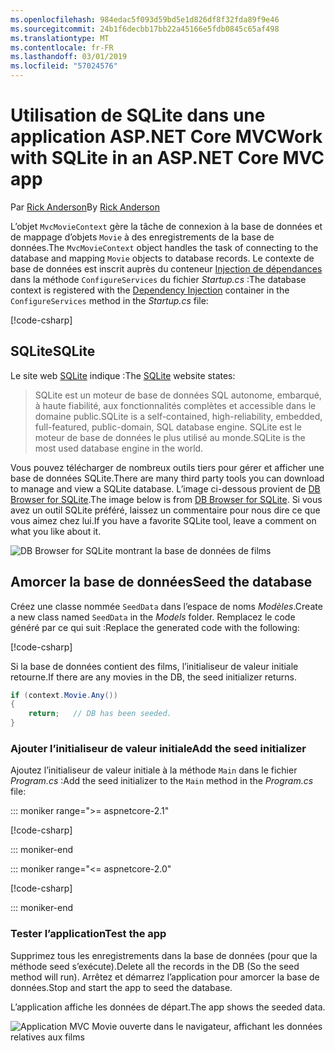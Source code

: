 ```yaml
---
ms.openlocfilehash: 984edac5f093d59bd5e1d826df8f32fda89f9e46
ms.sourcegitcommit: 24b1f6decbb17bb22a45166e5fdb0845c65af498
ms.translationtype: MT
ms.contentlocale: fr-FR
ms.lasthandoff: 03/01/2019
ms.locfileid: "57024576"
---
```

# <a name="work-with-sqlite-in-an-aspnet-core-mvc-app"></a><span data-ttu-id="208c3-101">Utilisation de SQLite dans une application ASP.NET Core MVC</span><span class="sxs-lookup"><span data-stu-id="208c3-101">Work with SQLite in an ASP.NET Core MVC app</span></span>

<span data-ttu-id="208c3-102">Par [Rick Anderson](https://twitter.com/RickAndMSFT)</span><span class="sxs-lookup"><span data-stu-id="208c3-102">By [Rick Anderson](https://twitter.com/RickAndMSFT)</span></span>

<span data-ttu-id="208c3-103">L’objet `MvcMovieContext` gère la tâche de connexion à la base de données et de mappage d’objets `Movie` à des enregistrements de la base de données.</span><span class="sxs-lookup"><span data-stu-id="208c3-103">The `MvcMovieContext` object handles the task of connecting to the database and mapping `Movie` objects to database records.</span></span> <span data-ttu-id="208c3-104">Le contexte de base de données est inscrit auprès du conteneur [Injection de dépendances](xref:fundamentals/dependency-injection) dans la méthode `ConfigureServices` du fichier *Startup.cs* :</span><span class="sxs-lookup"><span data-stu-id="208c3-104">The database context is registered with the [Dependency Injection](xref:fundamentals/dependency-injection) container in the `ConfigureServices` method in the *Startup.cs* file:</span></span>

[!code-csharp[](~/tutorials/first-mvc-app-xplat/start-mvc/sample/MvcMovie/Startup.cs?name=snippet2&highlight=6-8)]

## <a name="sqlite"></a><span data-ttu-id="208c3-105">SQLite</span><span class="sxs-lookup"><span data-stu-id="208c3-105">SQLite</span></span>

<span data-ttu-id="208c3-106">Le site web [SQLite](https://www.sqlite.org/) indique :</span><span class="sxs-lookup"><span data-stu-id="208c3-106">The [SQLite](https://www.sqlite.org/) website states:</span></span>

> <span data-ttu-id="208c3-107">SQLite est un moteur de base de données SQL autonome, embarqué, à haute fiabilité, aux fonctionnalités complètes et accessible dans le domaine public.</span><span class="sxs-lookup"><span data-stu-id="208c3-107">SQLite is a self-contained, high-reliability, embedded, full-featured, public-domain, SQL database engine.</span></span> <span data-ttu-id="208c3-108">SQLite est le moteur de base de données le plus utilisé au monde.</span><span class="sxs-lookup"><span data-stu-id="208c3-108">SQLite is the most used database engine in the world.</span></span>

<span data-ttu-id="208c3-109">Vous pouvez télécharger de nombreux outils tiers pour gérer et afficher une base de données SQLite.</span><span class="sxs-lookup"><span data-stu-id="208c3-109">There are many third party tools you can download to manage and view a SQLite database.</span></span> <span data-ttu-id="208c3-110">L’image ci-dessous provient de [DB Browser for SQLite](http://sqlitebrowser.org/).</span><span class="sxs-lookup"><span data-stu-id="208c3-110">The image below is from [DB Browser for SQLite](http://sqlitebrowser.org/).</span></span> <span data-ttu-id="208c3-111">Si vous avez un outil SQLite préféré, laissez un commentaire pour nous dire ce que vous aimez chez lui.</span><span class="sxs-lookup"><span data-stu-id="208c3-111">If you have a favorite SQLite tool, leave a comment on what you like about it.</span></span>

![DB Browser for SQLite montrant la base de données de films](~/tutorials/first-mvc-app-xplat/working-with-sql/_static/dbb.png)

## <a name="seed-the-database"></a><span data-ttu-id="208c3-113">Amorcer la base de données</span><span class="sxs-lookup"><span data-stu-id="208c3-113">Seed the database</span></span>

<span data-ttu-id="208c3-114">Créez une classe nommée `SeedData` dans l’espace de noms *Modèles*.</span><span class="sxs-lookup"><span data-stu-id="208c3-114">Create a new class named `SeedData` in the *Models* folder.</span></span> <span data-ttu-id="208c3-115">Remplacez le code généré par ce qui suit :</span><span class="sxs-lookup"><span data-stu-id="208c3-115">Replace the generated code with the following:</span></span>

[!code-csharp[](~/tutorials/first-mvc-app/start-mvc/sample/MvcMovie/Models/SeedData.cs?name=snippet_1)]

<span data-ttu-id="208c3-116">Si la base de données contient des films, l’initialiseur de valeur initiale retourne.</span><span class="sxs-lookup"><span data-stu-id="208c3-116">If there are any movies in the DB, the seed initializer returns.</span></span>

```csharp
if (context.Movie.Any())
{
    return;   // DB has been seeded.
}
```

<a name="si"></a>
### <a name="add-the-seed-initializer"></a><span data-ttu-id="208c3-117">Ajouter l’initialiseur de valeur initiale</span><span class="sxs-lookup"><span data-stu-id="208c3-117">Add the seed initializer</span></span>

<span data-ttu-id="208c3-118">Ajoutez l’initialiseur de valeur initiale à la méthode `Main` dans le fichier *Program.cs* :</span><span class="sxs-lookup"><span data-stu-id="208c3-118">Add the seed initializer to the `Main` method in the *Program.cs* file:</span></span>

::: moniker range=">= aspnetcore-2.1"

[!code-csharp[](~/tutorials/first-mvc-app/start-mvc/sample/MvcMovie21/Program.cs)]

::: moniker-end

::: moniker range="<= aspnetcore-2.0"

[!code-csharp[](~/tutorials/first-mvc-app/start-mvc/sample/MvcMovie/Program.cs?highlight=6,16-32)]

::: moniker-end

### <a name="test-the-app"></a><span data-ttu-id="208c3-119">Tester l’application</span><span class="sxs-lookup"><span data-stu-id="208c3-119">Test the app</span></span>

<span data-ttu-id="208c3-120">Supprimez tous les enregistrements dans la base de données (pour que la méthode seed s’exécute).</span><span class="sxs-lookup"><span data-stu-id="208c3-120">Delete all the records in the DB (So the seed method will run).</span></span> <span data-ttu-id="208c3-121">Arrêtez et démarrez l’application pour amorcer la base de données.</span><span class="sxs-lookup"><span data-stu-id="208c3-121">Stop and start the app to seed the database.</span></span>
   
<span data-ttu-id="208c3-122">L’application affiche les données de départ.</span><span class="sxs-lookup"><span data-stu-id="208c3-122">The app shows the seeded data.</span></span>

![Application MVC Movie ouverte dans le navigateur, affichant les données relatives aux films](~/tutorials/first-mvc-app/working-with-sql/_static/m55.png)
